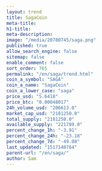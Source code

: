 ```yaml
---
layout: trend
title: SagaCoin
meta-title: 
h1-title: 
meta-description: 
image: "/media/20780745/saga.png"
published: true
allow_search_engine: false
sitemap: false
enable_comment: false
sort_order: 765
permalink: "/en/saga/trend.html"
coin_a_symbol: "SAGA"
coin_a_name: "SagaCoin"
coin_a_lower_case: "saga"
price_usd: "5.6418"
price_btc: "0.00048017"
24h_volume_usd: "206613.0"
market_cap_usd: "2181250.0"
total_supply: "2181250.0"
available_supply: "221789.0"
percent_change_1h: "-3.91"
percent_change_24h: "-23.18"
percent_change_7d: "-49.08"
last_updated: "1517140764"
parent-url: "/en/saga/"
author: Sam
---
```


